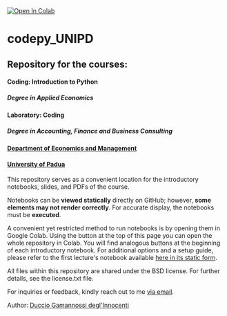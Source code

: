 <a target="_blank" href="https://colab.research.google.com/github/dgdi/codepy_UNIPD">
  <img src="https://colab.research.google.com/assets/colab-badge.svg" alt="Open In Colab"/>
</a>

# codepy_UNIPD

## Repository for the courses: 

#### Coding: Introduction to Python
##### *Degree in Applied Economics*

#### Laboratory: Coding
##### *Degree in Accounting, Finance and Business Consulting*

#### [Department of Economics and Management](https://www.economia.unipd.it/en/)
#### [University of Padua](https://www.unipd.it/en/)


This repository serves as a convenient location for the introductory notebooks, slides, and PDFs of the course.

Notebooks can be **viewed statically** directly on GitHub; however, **some elements may not render correctly**. For accurate display, the notebooks must be **executed**. 

A convenient yet restricted method to run notebooks is by opening them in Google Colab. Using the button at the top of this page you can open the whole repository in Colab. You will find analogous buttons at the beginning of each introductory notebook. For additional options and a setup guide, please refer to the first lecture's notebook available [here in its static form](https://github.com/dgdi/codepy_UNIPD/blob/main/notebooks/lecture01_intro.ipynb).

All files within this repository are shared under the BSD license. For further details, see the license.txt file.

For inquiries or feedback, kindly reach out to me [via email](mailto:duccio.gamannossi@unipd.it).

Author: [Duccio Gamannossi degl'Innocenti](http://www.dgdi.me)